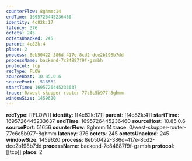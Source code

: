 ```yaml
---
counterFlow: 8ghmm:14
endTime: 1695726445236460
identity: 4c82k:17
latency: 376
octets: 245
octetsUnacked: 245
parent: 4c82k:4
place: 2
process: 8eb50422-386d-417e-8cd2-dce2b198b7dd
processName: backend-7c84887f9f-gzmbh
protocol: tcp
recType: FLOW
sourceHost: 10.85.0.6
sourcePort: '51656'
startTime: 1695726445233637
trace: 0/west-skupper-router-77c6c5b977-8ghmm
windowSize: 1459620
---
```

**recType**: [[FLOW]]
**identity**: [[4c82k:17]]
**parent**: [[4c82k:4]]
**startTime**: 1695726445233637
**endTime**: 1695726445236460
**sourceHost**: 10.85.0.6
**sourcePort**: 51656
**counterFlow**: 8ghmm:14
**trace**: 0/west-skupper-router-77c6c5b977-8ghmm
**latency**: 376
**octets**: 245
**octetsUnacked**: 245
**windowSize**: 1459620
**process**: 8eb50422-386d-417e-8cd2-dce2b198b7dd
**processName**: backend-7c84887f9f-gzmbh
**protocol**: [[tcp]]
**place**: 2
